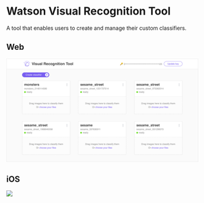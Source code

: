 # Watson Visual Recognition Tool
A tool that enables users to create and manage their custom classifiers.

## Web
![](screenshots/web.png)

## iOS 
![](screenshots/ios.png)
